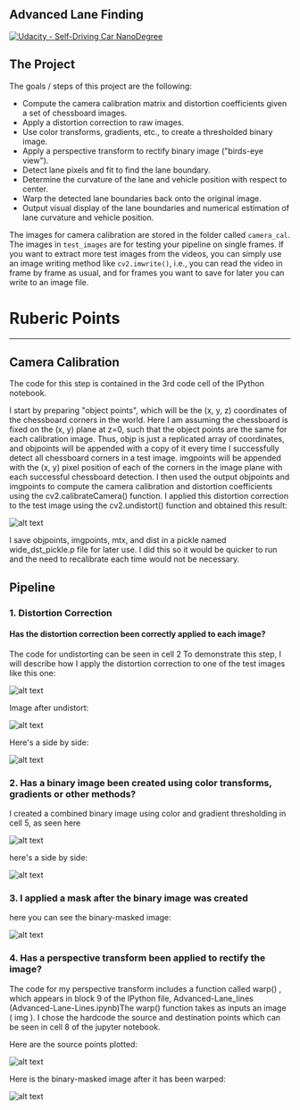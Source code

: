 ## Advanced Lane Finding
[![Udacity - Self-Driving Car NanoDegree](https://s3.amazonaws.com/udacity-sdc/github/shield-carnd.svg)](http://www.udacity.com/drive)


The Project
---

The goals / steps of this project are the following:

* Compute the camera calibration matrix and distortion coefficients given a set of chessboard images.
* Apply a distortion correction to raw images.
* Use color transforms, gradients, etc., to create a thresholded binary image.
* Apply a perspective transform to rectify binary image ("birds-eye view").
* Detect lane pixels and fit to find the lane boundary.
* Determine the curvature of the lane and vehicle position with respect to center.
* Warp the detected lane boundaries back onto the original image.
* Output visual display of the lane boundaries and numerical estimation of lane curvature and vehicle position.

The images for camera calibration are stored in the folder called `camera_cal`.  The images in `test_images` are for testing your pipeline on single frames.  If you want to extract more test images from the videos, you can simply use an image writing method like `cv2.imwrite()`, i.e., you can read the video in frame by frame as usual, and for frames you want to save for later you can write to an image file.  


# Ruberic Points
---

## Camera Calibration

The code for this step is contained in the 3rd code cell of the IPython notebook.

I start by preparing "object points", which will be the (x, y, z) coordinates of the chessboard corners in the
world. Here I am assuming the chessboard is fixed on the (x, y) plane at z=0, such that the object points are
the same for each calibration image. Thus, objp is just a replicated array of coordinates, and objpoints
will be appended with a copy of it every time I successfully detect all chessboard corners in a test image.
imgpoints will be appended with the (x, y) pixel position of each of the corners in the image plane with
each successful chessboard detection. 
I then used the output objpoints and imgpoints to compute the camera calibration and distortion
coefficients using the cv2.calibrateCamera() function. I applied this distortion correction to the test
image using the cv2.undistort() function and obtained this result:

![alt text](https://raw.githubusercontent.com/peacockethan/CarND-Advanced-Lane-Lines-P4/master/output_images/undistorted.jpg)

I save objpoints, imgpoints, mtx, and dist in a pickle named wide_dst_pickle.p file for later use.
I did this so it would be quicker to run and the need to recalibrate each time would not be necessary.


## Pipeline


### 1. Distortion Correction
#### Has the distortion correction been correctly applied to each image?

The code for undistorting can be seen in cell 2
To demonstrate this step, I will describe how I apply the distortion correction to one of the test images like this
one: 

![alt text](https://raw.githubusercontent.com/peacockethan/CarND-Advanced-Lane-Lines-P4/master/output_images/1nitial_img.jpg)

Image after undistort:

![alt text](https://raw.githubusercontent.com/peacockethan/CarND-Advanced-Lane-Lines-P4/master/output_images/2undistort.jpg)

Here's a side by side:

![alt text](https://raw.githubusercontent.com/peacockethan/CarND-Advanced-Lane-Lines-P4/master/output_images/undistorted_test_img.jpg)



### 2. Has a binary image been created using color transforms, gradients or other methods?

I created a combined binary image using color and gradient thresholding in cell 5, as seen here

![alt text](https://raw.githubusercontent.com/peacockethan/CarND-Advanced-Lane-Lines-P4/master/output_images/3threhsold.jpg)

here's a side by side:

![alt text](https://raw.githubusercontent.com/peacockethan/CarND-Advanced-Lane-Lines-P4/master/output_images/threshold.jpg)

### 3. I applied a mask after the binary image was created
here you can see the binary-masked image:

![alt text](https://raw.githubusercontent.com/peacockethan/CarND-Advanced-Lane-Lines-P4/master/output_images/4mask.jpg)


### 4. Has a perspective transform been applied to rectify the image?

The code for my perspective transform includes a function called warp() , which appears in block 9 of the IPython file, 
Advanced-Lane_lines (Advanced-Lane-Lines.ipynb)The warp() function takes as inputs an image ( img ). I chose the hardcode the source and destination points which can be seen in cell 8 of the jupyter notebook.  

Here are the source points plotted:

![alt text](https://raw.githubusercontent.com/peacockethan/CarND-Advanced-Lane-Lines-P4/master/output_images/srcPointsPlotted.jpg)

Here is the binary-masked image after it has been warped:

![alt text](https://raw.githubusercontent.com/peacockethan/CarND-Advanced-Lane-Lines-P4/master/output_images/5perspectivewarp.jpg)



